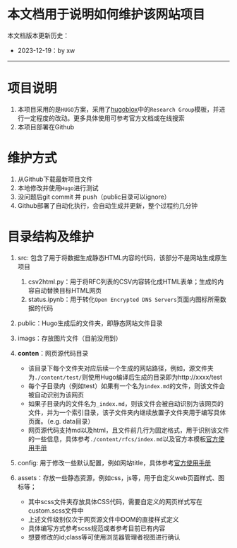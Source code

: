# 本文档用于说明如何维护该网站项目

本文档版本更新历史：
- 2023-12-19：by xw
---
# 项目说明
1. 本项目采用的是`HUGO`方案，采用了[hugoblox](https://hugoblox.com/templates/)中的`Research Group`模板，并进行一定程度的改动。更多具体使用可参考官方文档或在线搜索
2. 本项目部署在Github

# 维护方式
1. 从Github下载最新项目文件
2. 本地修改并使用`Hugo`进行测试
3. 没问题后git commit 并 push（public目录可以ignore）
4. Github部署了自动化执行，会自动生成并更新，整个过程约几分钟

# 目录结构及维护
1. src: 包含了用于将数据生成静态HTML内容的代码，该部分不是网站生成原生项目
   1. csv2html.py：用于将RFC列表的CSV内容转化成HTML表单；生成的内容自动替换目标HTML网页
   2. status.ipynb：用于转化`Open Encrypted DNS Servers`页面内图标所需数据的代码

2. public：Hugo生成后的文件夹，即静态网站文件目录
3. imags：存放图片文件（目前没用到）
4. **conten**：网页源代码目录
      - 该目录下每个文件夹对应后续一个生成的网站路径，例如，源文件夹为`./content/test/`则使用Hugo编译后生成的目录即为http://xxxx/test
      - 每个子目录内（例如test）如果有一个名为`index.md`的文件，则该文件会被自动识别为该网页
      - 如果子目录内的文件名为`_index.md`，则该文件会被自动识别为该网页的文件，并为一个索引目录，该子文件夹内继续放置子文件夹用于编写具体页面。（e.g. data目录）
      - 网页源代码支持md以及html，且文件前几行为固定格式，用于识别该文件的一些信息，具体参考`./content/rfcs/index.md`以及官方本模板[官方使用手册](https://docs.hugoblox.com/)
5. config: 用于修改一些默认配置，例如网站title，具体参考[官方使用手册](https://docs.hugoblox.com/)
6. assets：存放一些静态资源，例如css，js等，用于自定义web页面样式、图标等；
    - 其中scss文件夹存放具体CSS代码，需要自定义的网页样式写在custom.scss文件中
    - 上述文件级别仅次于网页源文件中DOM的直接样式定义
    - 具体编写方式参考scss规范或者参考目前已有内容
    - 想要修改的id;class等可使用浏览器管理者视图进行确认